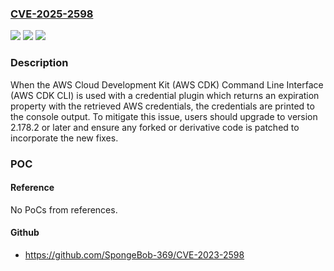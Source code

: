 ### [CVE-2025-2598](https://cve.mitre.org/cgi-bin/cvename.cgi?name=CVE-2025-2598)
![](https://img.shields.io/static/v1?label=Product&message=Cloud%20Development%20Kit%20Command%20Line%20Interface&color=blue)
![](https://img.shields.io/static/v1?label=Version&message=2.172.0%20&color=brightgreen)
![](https://img.shields.io/static/v1?label=Vulnerability&message=CWE-497%20Exposure%20of%20Sensitive%20System%20Information%20to%20an%20Unauthorized%20Control%20Sphere&color=brightgreen)

### Description

When the AWS Cloud Development Kit (AWS CDK) Command Line Interface (AWS CDK CLI) is used with a credential plugin which returns an expiration property with the retrieved AWS credentials, the credentials are printed to the console output. To mitigate this issue, users should upgrade to version 2.178.2 or later and ensure any forked or derivative code is patched to incorporate the new fixes.

### POC

#### Reference
No PoCs from references.

#### Github
- https://github.com/SpongeBob-369/CVE-2023-2598

